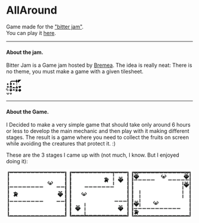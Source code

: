 # AllAround
Game made for the ["bitter jam"](https://itch.io/jam/bitter-jam).  
You can play it [here](https://juliaya.itch.io/all-around).  

------   
#### About the jam.   
Bitter Jam is a Game jam hosted by [Bremea](https://bremea.itch.io). 
The idea is really neat: There is no theme, you must make a game with a given tilesheet. 

![Tilesheet](Tilesheet.png)     
      
------   
#### About the Game.     
I Decided to make a very simple game that should take only around 6 hours or less to develop the main mechanic and then play with it making different stages. The result is a game where you need to collect the fruits on screen while avoiding the creatures that protect it. :)

These are the 3 stages I came up with (not much, I know. But I enjoyed doing it):

![Stages](Stages.png)
